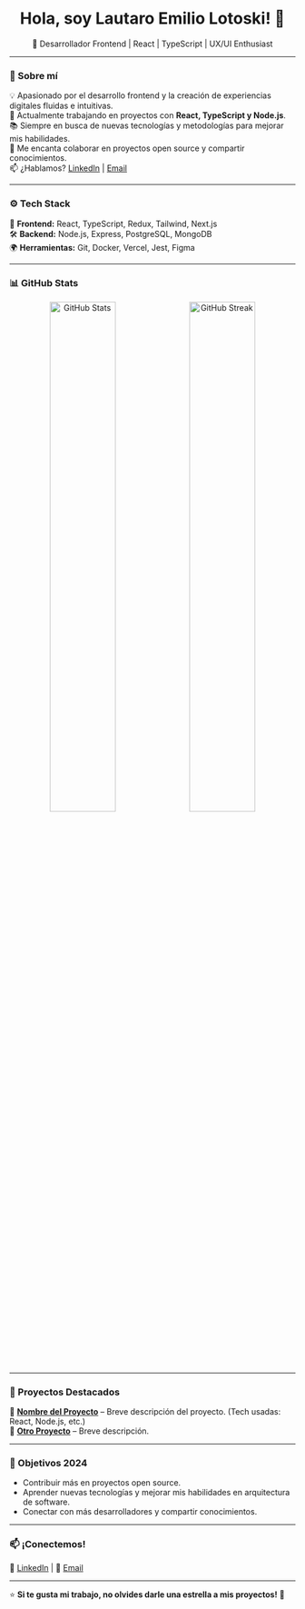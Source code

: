 <h1 align="center">Hola, soy Lautaro Emilio Lotoski! 👋</h1>

<p align="center">
  🚀 Desarrollador Frontend | React | TypeScript | UX/UI Enthusiast  
</p>

---

### 🧐 Sobre mí  
💡 Apasionado por el desarrollo frontend y la creación de experiencias digitales fluidas e intuitivas.  
🔭 Actualmente trabajando en proyectos con **React, TypeScript y Node.js**.  
📚 Siempre en busca de nuevas tecnologías y metodologías para mejorar mis habilidades.  
💬 Me encanta colaborar en proyectos open source y compartir conocimientos.  
📫 ¿Hablamos? [LinkedIn](https://www.linkedin.com/in/lautaro-lotoski-9b2275279/) | [Email](mailto:tuemail@gmail.com)  

---

### ⚙️ Tech Stack  
🚀 **Frontend:** React, TypeScript, Redux, Tailwind, Next.js  
🛠 **Backend:** Node.js, Express, PostgreSQL, MongoDB  
🌍 **Herramientas:** Git, Docker, Vercel, Jest, Figma  

---

### 📊 GitHub Stats  

<p align="center">
  <img src="https://github-readme-stats.vercel.app/api?username=LELautaroEmilioLotoski&show_icons=true&theme=radical" width="48%" alt="GitHub Stats" />
  <img src="https://github-readme-streak-stats.herokuapp.com/?user=LELautaroEmilioLotoski&theme=radical" width="48%" alt="GitHub Streak" />
</p>

---

### 🌟 Proyectos Destacados  
🚀 **[Nombre del Proyecto](https://github.com/tu-proyecto)** – Breve descripción del proyecto. (Tech usadas: React, Node.js, etc.)  
🔗 **[Otro Proyecto](https://github.com/otro-proyecto)** – Breve descripción.  

---

### 🎯 Objetivos 2024  
- Contribuir más en proyectos open source.  
- Aprender nuevas tecnologías y mejorar mis habilidades en arquitectura de software.  
- Conectar con más desarrolladores y compartir conocimientos.  

---

### 📫 ¡Conectemos!  
🔗 [LinkedIn](https://www.linkedin.com/in/lautaro-lotoski-9b2275279/) | 📧 [Email](mailto:tuemail@gmail.com)  

---

⭐ **Si te gusta mi trabajo, no olvides darle una estrella a mis proyectos!** 🚀  
